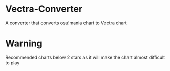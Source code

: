 # Vectra-Converter
A converter that converts osu!mania chart to Vectra chart

# Warning
Recommended charts below 2 stars as it will make the chart almost difficult to play
